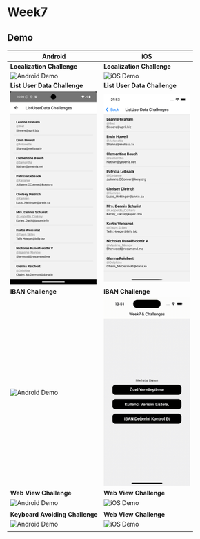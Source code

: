 # Week7

## Demo

| Android                                                                                     | iOS                                                                                     |
| ------------------------------------------------------------------------------------------- | --------------------------------------------------------------------------------------- |
| **Localization Challenge**                                                                  | **Localization Challenge**                                                              |
| <img src="./assets/demo/loacle_challenge_and.gif" alt="Android Demo" width="200" />         | <img src="./assets/demo/loacle_challenge_ios.gif" alt="iOS Demo" width="200" />         |
| **List User Data Challenge**                                                                | **List User Data Challenge**                                                            |
| <img src="./assets/demo/list_user_data_challenge_and.png" alt="Android Demo" width="200" /> | <img src="./assets/demo/list_user_data_challenge_ios.png" alt="iOS Demo" width="200" /> |
| **IBAN Challenge**                                                                          | **IBAN Challenge**                                                                      |
| <img src="./assets/demo/iban_challenge_and.gif" alt="Android Demo" width="200" />           | <img src="./assets/demo/iban_challenge_ios.gif" alt="iOS Demo" width="200" />           |
| **Web View Challenge**                                                                      | **Web View Challenge**                                                                  |
| <img src="./assets/demo/web_view_challenge_and.gif" alt="Android Demo" width="200" />       | <img src="./assets/demo/web_view_challenge_ios.gif" alt="iOS Demo" width="200" />       |
|                                                                                             |
| **Keyboard Avoiding Challenge**                                                             | **Web View Challenge**                                                                  |
| <img src="./assets/demo/keyboard_challenge_view_and.gif" alt="Android Demo" width="200" />  | <img src="./assets/demo/keyboard_challenge_view_ios.gif" alt="iOS Demo" width="200" />  |
|                                                                                             |

